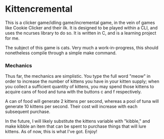 # Kittencremental

This is a clicker game/idling game/incremental game, in the
vein of games like Cookie Clicker and their ilk. It is designed
to be played within a CLI, and uses the ncurses library to
do so. It is written in C, and is a learning project for me.

The subject of this game is cats. Very much a work-in-progress,
this should nonetheless compile through a simple make command.

### Mechanics

Thus far, the mechanics are simplistic. You type the full word
"meow" in order to increase the number of kittens you have in
your kitten supply; when you collect a sufficient quantity of
kittens, you may spend those kittens to acquire cans of food
and tuna with the buttons c and f respectively. 

A can of food will generate 2 kittens per second, whereas a 
pool of tuna will generate 10 kittens per second. Their cost 
will increase with each subsequent purchase.

In the future, I will likely substitute the kittens variable
with "kibble," and make kibble an item that can be spent to
purchase things that will lure kittens. As of now, this is
what I've got. Enjoy!